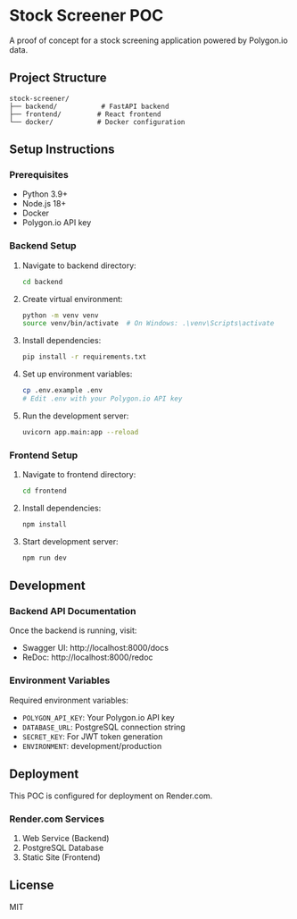 # Stock Screener POC

A proof of concept for a stock screening application powered by Polygon.io data.

## Project Structure

```
stock-screener/
├── backend/           # FastAPI backend
├── frontend/         # React frontend
└── docker/           # Docker configuration
```

## Setup Instructions

### Prerequisites
- Python 3.9+
- Node.js 18+
- Docker
- Polygon.io API key

### Backend Setup
1. Navigate to backend directory:
   ```bash
   cd backend
   ```

2. Create virtual environment:
   ```bash
   python -m venv venv
   source venv/bin/activate  # On Windows: .\venv\Scripts\activate
   ```

3. Install dependencies:
   ```bash
   pip install -r requirements.txt
   ```

4. Set up environment variables:
   ```bash
   cp .env.example .env
   # Edit .env with your Polygon.io API key
   ```

5. Run the development server:
   ```bash
   uvicorn app.main:app --reload
   ```

### Frontend Setup
1. Navigate to frontend directory:
   ```bash
   cd frontend
   ```

2. Install dependencies:
   ```bash
   npm install
   ```

3. Start development server:
   ```bash
   npm run dev
   ```

## Development

### Backend API Documentation
Once the backend is running, visit:
- Swagger UI: http://localhost:8000/docs
- ReDoc: http://localhost:8000/redoc

### Environment Variables
Required environment variables:
- `POLYGON_API_KEY`: Your Polygon.io API key
- `DATABASE_URL`: PostgreSQL connection string
- `SECRET_KEY`: For JWT token generation
- `ENVIRONMENT`: development/production

## Deployment
This POC is configured for deployment on Render.com.

### Render.com Services
1. Web Service (Backend)
2. PostgreSQL Database
3. Static Site (Frontend)

## License
MIT 